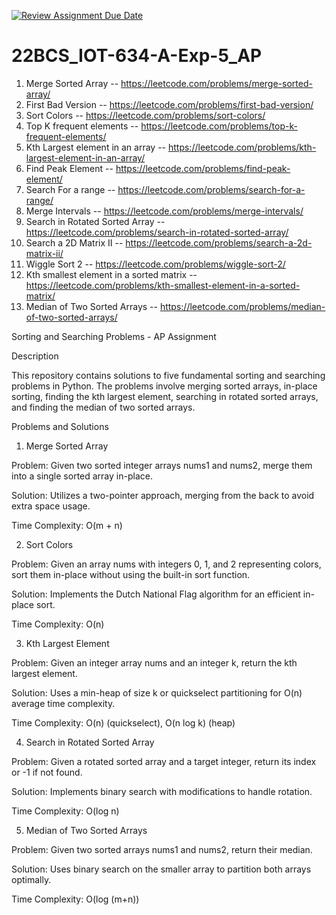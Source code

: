 [![Review Assignment Due Date](https://classroom.github.com/assets/deadline-readme-button-22041afd0340ce965d47ae6ef1cefeee28c7c493a6346c4f15d667ab976d596c.svg)](https://classroom.github.com/a/oFiD4H68)
# 22BCS_IOT-634-A-Exp-5_AP

1. Merge Sorted Array	--	https://leetcode.com/problems/merge-sorted-array/
2. First Bad Version	--	https://leetcode.com/problems/first-bad-version/
3. Sort Colors	--	https://leetcode.com/problems/sort-colors/
4. Top K frequent elements	--	https://leetcode.com/problems/top-k-frequent-elements/
5. Kth Largest element in an array	--	https://leetcode.com/problems/kth-largest-element-in-an-array/
6. Find Peak Element	--	https://leetcode.com/problems/find-peak-element/
7. Search For a range	--	https://leetcode.com/problems/search-for-a-range/
8. Merge Intervals	--	https://leetcode.com/problems/merge-intervals/
9. Search in Rotated Sorted Array	--	https://leetcode.com/problems/search-in-rotated-sorted-array/
10. Search a 2D Matrix II	--	https://leetcode.com/problems/search-a-2d-matrix-ii/
11. Wiggle Sort 2	--	https://leetcode.com/problems/wiggle-sort-2/
12. Kth smallest element in a sorted matrix	--	https://leetcode.com/problems/kth-smallest-element-in-a-sorted-matrix/
13. Median of Two Sorted Arrays	--	https://leetcode.com/problems/median-of-two-sorted-arrays/

Sorting and Searching Problems - AP Assignment

Description

This repository contains solutions to five fundamental sorting and searching problems in Python. The problems involve merging sorted arrays, in-place sorting, finding the kth largest element, searching in rotated sorted arrays, and finding the median of two sorted arrays.

Problems and Solutions

1. Merge Sorted Array

Problem: Given two sorted integer arrays nums1 and nums2, merge them into a single sorted array in-place.

Solution: Utilizes a two-pointer approach, merging from the back to avoid extra space usage.

Time Complexity: O(m + n)

2. Sort Colors

Problem: Given an array nums with integers 0, 1, and 2 representing colors, sort them in-place without using the built-in sort function.

Solution: Implements the Dutch National Flag algorithm for an efficient in-place sort.

Time Complexity: O(n)

3. Kth Largest Element

Problem: Given an integer array nums and an integer k, return the kth largest element.

Solution: Uses a min-heap of size k or quickselect partitioning for O(n) average time complexity.

Time Complexity: O(n) (quickselect), O(n log k) (heap)

4. Search in Rotated Sorted Array

Problem: Given a rotated sorted array and a target integer, return its index or -1 if not found.

Solution: Implements binary search with modifications to handle rotation.

Time Complexity: O(log n)

5. Median of Two Sorted Arrays

Problem: Given two sorted arrays nums1 and nums2, return their median.

Solution: Uses binary search on the smaller array to partition both arrays optimally.

Time Complexity: O(log (m+n))
